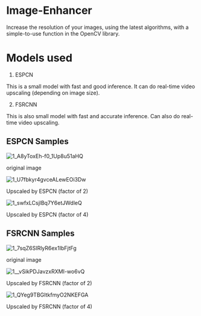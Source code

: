 # Image-Enhancer
 Increase the resolution of your images, using the latest algorithms, with a simple-to-use function in the OpenCV library.
# Models used
1. ESPCN

 This is a small model with fast and good inference. It can do real-time video upscaling (depending on image size).


2. FSRCNN 

This is also small model with fast and accurate inference. Can also do real-time video upscaling.

## ESPCN Samples
![1_A8yToxEh-f0_1Up8u51aHQ](https://user-images.githubusercontent.com/61332730/155812372-4022571b-b2f3-4284-9794-38a0bb4ed805.png)

original image

![1_U7fbkyr4gvceALewEOi3Dw](https://user-images.githubusercontent.com/61332730/155812374-06933b3e-3c69-4d17-a94b-46f84141dfa9.png)

Upscaled by ESPCN (factor of 2)


![1_swfxLCsjlBq7Y6etJWdleQ](https://user-images.githubusercontent.com/61332730/155812384-4aa1d077-2575-4a59-8303-ed433ada25ab.png)

Upscaled by ESPCN (factor of 4)

## FSRCNN Samples

![1_7sqZ6SIRlyR6ex1IbFjtFg](https://user-images.githubusercontent.com/61332730/155812835-c495b6ef-11ed-476a-b856-febca2f577f0.png)

original image

![1__vSikPDJavzxRXMI-wo6vQ](https://user-images.githubusercontent.com/61332730/155812840-02eabfb4-0281-4279-865c-bc9e9b89bf44.png)

Upscaled by FSRCNN (factor of 2)

![1_QYeg9TBGItkfmyO2NKEFGA](https://user-images.githubusercontent.com/61332730/155812861-3230c823-8de8-407a-a9eb-f9fdddd897bc.png)

Upscaled by FSRCNN (factor of 4)
